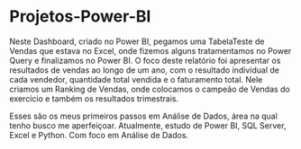 # Projetos-Power-BI
 
Neste Dashboard, criado no Power BI, pegamos uma TabelaTeste de Vendas que estava no Excel, onde fizemos alguns tratamentamos no Power Query e finalizamos no Power BI.
O foco deste relatório foi apresentar os resultados de vendas ao longo de um ano, com o resultado individual de cada vendedor, quantidade total vendida e o faturamento total.
Nele criamos um Ranking de Vendas, onde colocamos o campeão de Vendas do exercício e também os resultados trimestrais.

Esses são os meus primeiros passos em Análise de Dados, área na qual tenho busco me aperfeiçoar. 
Atualmente, estudo de Power BI, SQL Server, Excel e Python. Com foco em Análise de Dados.



